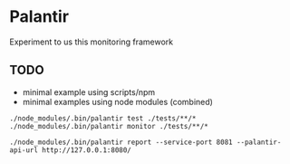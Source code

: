 # Palantir

Experiment to us this monitoring framework

## TODO
- minimal example using scripts/npm
- minimal examples using node modules (combined)

```
./node_modules/.bin/palantir test ./tests/**/*
./node_modules/.bin/palantir monitor ./tests/**/*

./node_modules/.bin/palantir report --service-port 8081 --palantir-api-url http://127.0.0.1:8080/
```